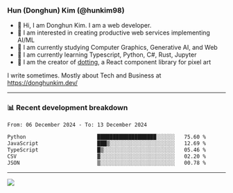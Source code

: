 ### Hun (Donghun) Kim (@hunkim98)

- 👋 Hi, I am Donghun Kim. I am a web developer. 
- 🤔 I am interested in creating productive web services implementing AI/ML
- 🔭 I am currently studying Computer Graphics, Generative AI, and Web 
- 🌱 I am currently learning Typescript, Python, C#, Rust, Jupyter
- 🎨 I am the creator of [dotting](https://github.com/hunkim98/dotting), a React component library for pixel art

I write sometimes. Mostly about Tech and Business at https://donghunkim.dev/

---
### 📊 Recent development breakdown
<!--START_SECTION:waka-->

```txt
From: 06 December 2024 - To: 13 December 2024

Python                       ███████████████████░░░░░░   75.60 %
JavaScript                   ███▒░░░░░░░░░░░░░░░░░░░░░   12.69 %
TypeScript                   █▒░░░░░░░░░░░░░░░░░░░░░░░   05.46 %
CSV                          ▓░░░░░░░░░░░░░░░░░░░░░░░░   02.20 %
JSON                         ▒░░░░░░░░░░░░░░░░░░░░░░░░   00.78 %
```

<!--END_SECTION:waka-->
---

<!-- <div align='center'> -->
  <img align="center" src="https://github-readme-stats.vercel.app/api?username=hunkim98&theme=dark&show_icons=true"/>
<!-- </div> -->
<!--
**hunkim98/hunkim98** is a ✨ _special_ ✨ repository because its `README.md` (this file) appears on your GitHub profile.

Here are some ideas to get you started:

- 🔭 I’m currently working on ...
- 🌱 I’m currently learning ...
- 👯 I’m looking to collaborate on ...
- 🤔 I’m looking for help with ...
- 💬 Ask me about ...
- 📫 How to reach me: ...
- 😄 Pronouns: ...
- ⚡ Fun fact: ...
-->
